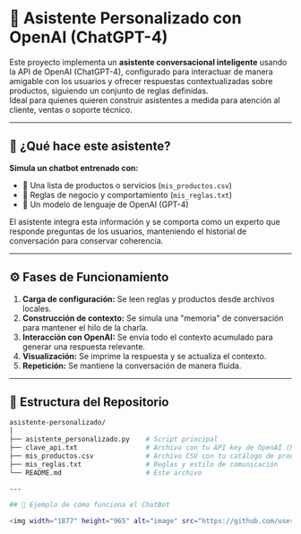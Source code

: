 # 🤖 Asistente Personalizado con OpenAI (ChatGPT-4)

Este proyecto implementa un **asistente conversacional inteligente** usando la API de OpenAI (ChatGPT-4), configurado para interactuar de manera amigable con los usuarios y ofrecer respuestas contextualizadas sobre productos, siguiendo un conjunto de reglas definidas.  
Ideal para quienes quieren construir asistentes a medida para atención al cliente, ventas o soporte técnico.

---

## 🧠 ¿Qué hace este asistente?

**Simula un chatbot entrenado con:**

- 🛒 Una lista de productos o servicios (`mis_productos.csv`)
- 📏 Reglas de negocio y comportamiento (`mis_reglas.txt`)
- 🤖 Un modelo de lenguaje de OpenAI (GPT-4)

El asistente integra esta información y se comporta como un experto que responde preguntas de los usuarios, manteniendo el historial de conversación para conservar coherencia.

---

## ⚙️ Fases de Funcionamiento

1. **Carga de configuración:** Se leen reglas y productos desde archivos locales.
2. **Construcción de contexto:** Se simula una "memoria" de conversación para mantener el hilo de la charla.
3. **Interacción con OpenAI:** Se envía todo el contexto acumulado para generar una respuesta relevante.
4. **Visualización:** Se imprime la respuesta y se actualiza el contexto.
5. **Repetición:** Se mantiene la conversación de manera fluida.

---

## 📂 Estructura del Repositorio

```bash
asistente-personalizado/
│
├── asistente_personalizado.py    # Script principal
├── clave_api.txt                 # Archivo con tu API key de OpenAI (NO lo compartas públicamente)
├── mis_productos.csv             # Archivo CSV con tu catálogo de productos
├── mis_reglas.txt                # Reglas y estilo de comunicación
└── README.md                     # Este archivo

---

## 📂 Ejemplo de cómo funciona el ChatBot

<img width="1877" height="965" alt="image" src="https://github.com/user-attachments/assets/2373e4d1-34b2-43fe-8993-10ce8fdca0cd" />

